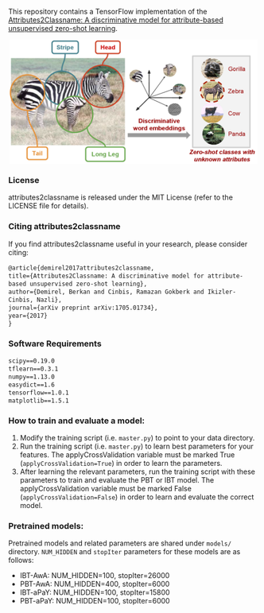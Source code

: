 
This repository contains a TensorFlow implementation of the [Attributes2Classname: A discriminative model for attribute-based unsupervised zero-shot learning](https://arxiv.org/pdf/1705.01734.pdf).
<p align="center">
<img src="images/output.png" align="center" width="500px" height="250px"/>
</p>

### License

attributes2classname is released under the MIT License (refer to the LICENSE file for details).

### Citing attributes2classname

If you find attributes2classname useful in your research, please consider citing:

    @article{demirel2017attributes2classname,
    title={Attributes2Classname: A discriminative model for attribute-based unsupervised zero-shot learning},
    author={Demirel, Berkan and Cinbis, Ramazan Gokberk and Ikizler-Cinbis, Nazli},
    journal={arXiv preprint arXiv:1705.01734},
    year={2017}
    }

### Software Requirements
    scipy==0.19.0
    tflearn==0.3.1
    numpy==1.13.0
    easydict==1.6
    tensorflow==1.0.1
    matplotlib==1.5.1
    
### How to train and evaluate a model:
1. Modify the training script (i.e. `master.py`) to point to your data directory.
2. Run the training script (i.e. `master.py`) to learn best parameters for your features. The applyCrossValidation variable must be marked True (`applyCrossValidation=True`) in order to learn the parameters.
3. After learning the relevant parameters, run the training script with these parameters to train and evaluate the PBT or IBT model. The applyCrossValidation variable must be marked False (`applyCrossValidation=False`) in order to learn and evaluate the correct model.

### Pretrained models:
Pretrained models and related parameters are shared under `models/` directory. `NUM_HIDDEN` and `stopIter` parameters for these models are as follows:
* IBT-AwA: NUM_HIDDEN=100, stopIter=26000
* PBT-AwA: NUM_HIDDEN=400, stopIter=6000
* IBT-aPaY: NUM_HIDDEN=100, stopIter=15800
* PBT-aPaY: NUM_HIDDEN=100, stopIter=6000

